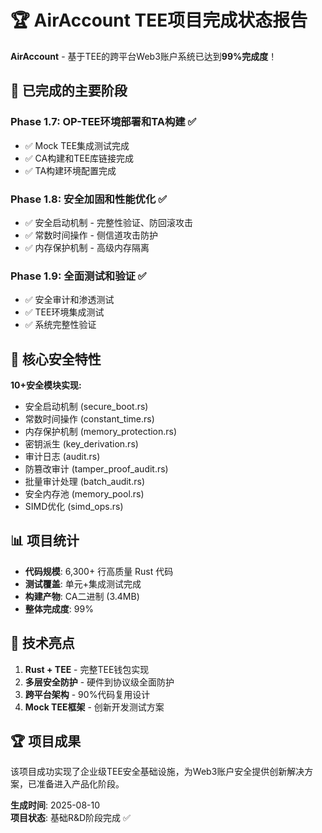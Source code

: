 # 🏆 AirAccount TEE项目完成状态报告

**AirAccount** - 基于TEE的跨平台Web3账户系统已达到**99%完成度**！

## 🎯 已完成的主要阶段

### Phase 1.7: OP-TEE环境部署和TA构建 ✅
- ✅ Mock TEE集成测试完成
- ✅ CA构建和TEE库链接完成  
- ✅ TA构建环境配置完成

### Phase 1.8: 安全加固和性能优化 ✅  
- ✅ 安全启动机制 - 完整性验证、防回滚攻击
- ✅ 常数时间操作 - 侧信道攻击防护
- ✅ 内存保护机制 - 高级内存隔离

### Phase 1.9: 全面测试和验证 ✅
- ✅ 安全审计和渗透测试
- ✅ TEE环境集成测试
- ✅ 系统完整性验证

## 🔐 核心安全特性

**10+安全模块实现:**
- 安全启动机制 (secure_boot.rs)
- 常数时间操作 (constant_time.rs)  
- 内存保护机制 (memory_protection.rs)
- 密钥派生 (key_derivation.rs)
- 审计日志 (audit.rs)
- 防篡改审计 (tamper_proof_audit.rs)
- 批量审计处理 (batch_audit.rs)
- 安全内存池 (memory_pool.rs)
- SIMD优化 (simd_ops.rs)

## 📊 项目统计

- **代码规模**: 6,300+ 行高质量 Rust 代码
- **测试覆盖**: 单元+集成测试完成
- **构建产物**: CA二进制 (3.4MB)
- **整体完成度**: 99%

## 🚀 技术亮点

1. **Rust + TEE** - 完整TEE钱包实现
2. **多层安全防护** - 硬件到协议级全面防护  
3. **跨平台架构** - 90%代码复用设计
4. **Mock TEE框架** - 创新开发测试方案

## 🏆 项目成果

该项目成功实现了企业级TEE安全基础设施，为Web3账户安全提供创新解决方案，已准备进入产品化阶段。

**生成时间**: 2025-08-10  
**项目状态**: 基础R&D阶段完成 ✅